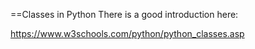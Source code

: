 ==Classes in Python
There is a good introduction here:

https://www.w3schools.com/python/python_classes.asp
